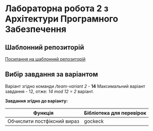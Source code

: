 # Лабораторна робота 2 з Архітектури Програмного Забезпечення

## Шаблонний репозиторій

[Посилання на шаблонний репозиторій](https://github.com/roman-mazur/architecture-lab-2)

## Вибір завдання за варіантом

Варіант згідно команди */team-variant 2* - **14**
Максимальний варіант завдання - 12, отже: *14 mod 12 = 2* варіант.

**Завдання згідно до варіанту:**

| Функція                     | Бібліотека для перевірок |
| --------------------------- | ------------------------ |
| Обчислити постфіксний вираз | gockeck                  |